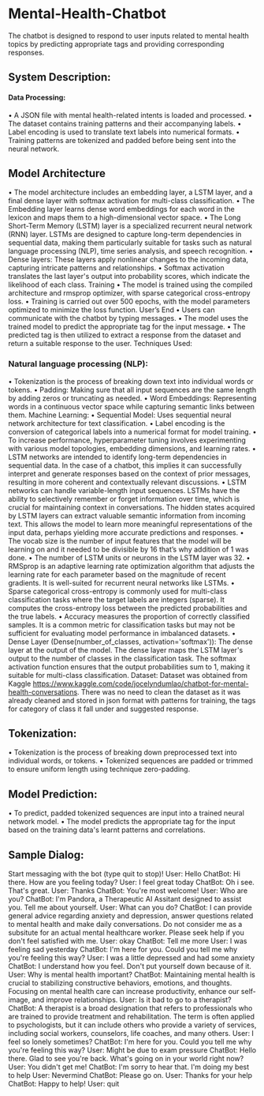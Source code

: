 # Mental-Health-Chatbot

The chatbot is designed to respond to user inputs related to mental health topics by predicting
appropriate tags and providing corresponding responses.

## System Description:
#### Data Processing:
• A JSON file with mental health-related intents is loaded and processed.
• The dataset contains training patterns and their accompanying labels.
• Label encoding is used to translate text labels into numerical formats.
• Training patterns are tokenized and padded before being sent into the neural network.
## Model Architecture
• The model architecture includes an embedding layer, a LSTM layer, and a final dense
layer with softmax activation for multi-class classification.
• The Embedding layer learns dense word embeddings for each word in the lexicon and
maps them to a high-dimensional vector space.
• The Long Short-Term Memory (LSTM) layer is a specialized recurrent neural
network (RNN) layer. LSTMs are designed to capture long-term dependencies in
sequential data, making them particularly suitable for tasks such as natural language
processing (NLP), time series analysis, and speech recognition.
• Dense layers: These layers apply nonlinear changes to the incoming data, capturing
intricate patterns and relationships.
• Softmax activation translates the last layer's output into probability scores, which
indicate the likelihood of each class.
Training
• The model is trained using the compiled architecture and rmsprop optimizer, with
sparse categorical cross-entropy loss.
• Training is carried out over 500 epochs, with the model parameters optimized to
minimize the loss function.
User’s End
• Users can communicate with the chatbot by typing messages.
• The model uses the trained model to predict the appropriate tag for the input message.
• The predicted tag is then utilized to extract a response from the dataset and return a
suitable response to the user.
Techniques Used:
### Natural language processing (NLP):
• Tokenization is the process of breaking down text into individual words or tokens.
• Padding: Making sure that all input sequences are the same length by adding zeros or
truncating as needed.
• Word Embeddings: Representing words in a continuous vector space while capturing
semantic links between them.
Machine Learning:
• Sequential Model: Uses sequential neural network architecture for text classification.
• Label encoding is the conversion of categorical labels into a numerical format for
model training.
• To increase performance, hyperparameter tuning involves experimenting with various
model topologies, embedding dimensions, and learning rates.
• LSTM networks are intended to identify long-term dependencies in sequential data. In
the case of a chatbot, this implies it can successfully interpret and generate responses
based on the context of prior messages, resulting in more coherent and contextually
relevant discussions.
• LSTM networks can handle variable-length input sequences. LSTMs have the ability
to selectively remember or forget information over time, which is crucial for
maintaining context in conversations. The hidden states acquired by LSTM layers can
extract valuable semantic information from incoming text. This allows the model to
learn more meaningful representations of the input data, perhaps yielding more
accurate predictions and responses.
• The vocab size is the number of input features that the model will be learning on and
it needed to be divisible by 16 that’s why addition of 1 was done.
• The number of LSTM units or neurons in the LSTM layer was 32.
• RMSprop is an adaptive learning rate optimization algorithm that adjusts the learning
rate for each parameter based on the magnitude of recent gradients. It is well-suited
for recurrent neural networks like LSTMs.
• Sparse categorical cross-entropy is commonly used for multi-class classification tasks
where the target labels are integers (sparse). It computes the cross-entropy loss
between the predicted probabilities and the true labels.
• Accuracy measures the proportion of correctly classified samples. It is a common
metric for classification tasks but may not be sufficient for evaluating model
performance in imbalanced datasets.
• Dense Layer (Dense(number_of_classes, activation='softmax')): The dense layer at
the output of the model. The dense layer maps the LSTM layer's output to the number
of classes in the classification task. The softmax activation function ensures that the
output probabilities sum to 1, making it suitable for multi-class classification.
Dataset:
Dataset was obtained from Kaggle
https://www.kaggle.com/code/jocelyndumlao/chatbot-for-mental-health-conversations.
There was no need to clean the dataset as it was already cleaned and stored in json format
with patterns for training, the tags for category of class it fall under and suggested response.

## Tokenization:
• Tokenization is the process of breaking down preprocessed text into individual words,
or tokens.
• Tokenized sequences are padded or trimmed to ensure uniform length using technique
zero-padding.
## Model Prediction:
• To predict, padded tokenized sequences are input into a trained neural network model.
• The model predicts the appropriate tag for the input based on the training data's learnt
patterns and correlations.
## Sample Dialog:
Start messaging with the bot (type quit to stop)!
User: Hello
ChatBot: Hi there. How are you feeling today?
User: I feel great today
ChatBot: Oh i see. That's great.
User: Thanks
ChatBot: You're most welcome!
User: Who are you?
ChatBot: I'm Pandora, a Therapeutic AI Assitant designed to assist you. Tell me about yourself.
User: What can you do?
ChatBot: I can provide general advice regarding anxiety and depression, answer questions related to
mental health and make daily conversations. Do not consider me as a subsitute for an actual mental
healthcare worker. Please seek help if you don't feel satisfied with me.
User: okay
ChatBot: Tell me more
User: I was feeling sad yesterday
ChatBot: I'm here for you. Could you tell me why you're feeling this way?
User: I was a little depressed and had some anxiety
ChatBot: I understand how you feel. Don't put yourself down because of it.
User: Why is mental health important?
ChatBot: Maintaining mental health is crucial to stabilizing constructive behaviors, emotions, and
thoughts. Focusing on mental health care can increase productivity, enhance our self-image, and
improve relationships.
User: Is it bad to go to a therapist?
ChatBot: A therapist is a broad designation that refers to professionals who are trained to provide
treatment and rehabilitation. The term is often applied to psychologists, but it can include others who
provide a variety of services, including social workers, counselors, life coaches, and many others.
User: I feel so lonely sometimes?
ChatBot: I'm here for you. Could you tell me why you're feeling this way?
User: Might be due to exam pressure
ChatBot: Hello there. Glad to see you're back. What's going on in your world right now?
User: You didn't get me!
ChatBot: I'm sorry to hear that. I'm doing my best to help
User: Nevermind
ChatBot: Please go on.
User: Thanks for your help
ChatBot: Happy to help!
User: quit
